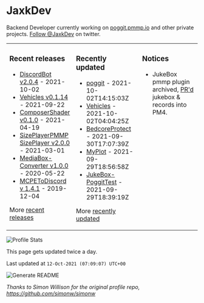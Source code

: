 # JaxkDev
Backend Developer currently working on [poggit.pmmp.io](https://github.com/JaxkDev/poggit) and other private projects. [Follow @JaxkDev](https://twitter.com/jaxkdev) on twitter.

<table><tr><td valign="top" width="33%">

### Recent releases
<!-- recent_releases starts -->
* [DiscordBot v2.0.4](https://github.com/DiscordBot-PMMP/DiscordBot/releases/tag/2.0.4) - 2021-10-02
* [Vehicles v0.1.14](https://github.com/JaxkDev/Vehicles/releases/tag/0.1.14) - 2021-09-22
* [ComposerShader v0.1.0](https://github.com/JaxkDev/ComposerShader/releases/tag/0.1.0) - 2021-04-19
* [SizePlayerPMMP SizePlayer v2.0.0](https://github.com/YassenTrick/SizePlayerPMMP/releases/tag/2.0.0) - 2021-03-01
* [MediaBox-Converter v1.0.0](https://github.com/JaxkDev/MediaBox-Converter/releases/tag/1.0.0) - 2020-05-22
* [MCPEToDiscord v 1.4.1](https://github.com/JaxkDev/MCPEToDiscord/releases/tag/1.4.1) - 2019-12-04
<!-- recent_releases ends -->
More [recent releases](https://github.com/JaxkDev/JaxkDev/blob/master/releases.md)
</td><td valign="top" width="35%">

### Recently updated
<!-- recent_updates starts -->
* [poggit](https://github.com/JaxkDev/poggit) - 2021-10-02T14:15:03Z
* [Vehicles](https://github.com/JaxkDev/Vehicles) - 2021-10-02T04:04:25Z
* [BedcoreProtect](https://github.com/JaxkDev/BedcoreProtect) - 2021-09-30T17:07:39Z
* [MyPlot](https://github.com/JaxkDev/MyPlot) - 2021-09-29T18:56:58Z
* [JukeBox-PoggitTest](https://github.com/JaxkDev/JukeBox-PoggitTest) - 2021-09-29T18:39:19Z
<!-- recent_updates ends -->
More [recently updated](https://github.com/JaxkDev?tab=repositories)
</td><td valign="top" width="33%">

### Notices
* JukeBox pmmp plugin archived, [PR'd](https://github.com/pmmp/PocketMine-MP/pull/3742) jukebox & records into PM4.
</td></tr></table>

![Profile Stats](https://github-readme-stats.vercel.app/api?username=JaxkDev&theme=dark&show_icons=true&title_color=fff&text_color=fff&count_private=true)

This page gets updated twice a day.
<!-- updated_at starts -->
Last updated at `12-Oct-2021 (07:09:07) UTC+00`
<!-- updated_at ends -->

![Generate README](https://github.com/JaxkDev/JaxkDev/workflows/Generate%20README/badge.svg)

*Thanks to Simon Willison for the original profile repo, https://github.com/simonw/simonw*
